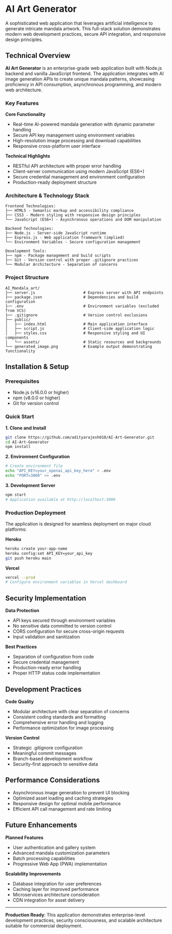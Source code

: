 # AI Art Generator

A sophisticated web application that leverages artificial intelligence to generate intricate mandala artwork. This full-stack solution demonstrates modern web development practices, secure API integration, and responsive design principles.

## Technical Overview

**AI Art Generator** is an enterprise-grade web application built with Node.js backend and vanilla JavaScript frontend. The application integrates with AI image generation APIs to create unique mandala patterns, showcasing proficiency in API consumption, asynchronous programming, and modern web architecture.

### Key Features

**Core Functionality**
- Real-time AI-powered mandala generation with dynamic parameter handling
- Secure API key management using environment variables
- High-resolution image processing and download capabilities
- Responsive cross-platform user interface

**Technical Highlights**
- RESTful API architecture with proper error handling
- Client-server communication using modern JavaScript (ES6+)
- Secure credential management and environment configuration
- Production-ready deployment structure

### Architecture & Technology Stack

```
Frontend Technologies:
├── HTML5 - Semantic markup and accessibility compliance
├── CSS3 - Modern styling with responsive design principles
└── JavaScript (ES6+) - Asynchronous operations and DOM manipulation

Backend Technologies:
├── Node.js - Server-side JavaScript runtime
├── Express.js - Web application framework (implied)
└── Environment Variables - Secure configuration management

Development Tools:
├── npm - Package management and build scripts
├── Git - Version control with proper .gitignore practices
└── Modular Architecture - Separation of concerns
```

### Project Structure

```
AI_Mandala_art/
├── server.js                     # Express server with API endpoints
├── package.json                  # Dependencies and build configuration
├── .env                          # Environment variables (excluded from VCS)
├── .gitignore                    # Version control exclusions
├── public/
│   ├── index.html                # Main application interface
│   ├── script.js                 # Client-side application logic
│   ├── styles.css                # Responsive styling and UI components
│   └── assets/                   # Static resources and backgrounds
└── generated_image.png           # Example output demonstrating functionality
```

## Installation & Setup

### Prerequisites
- Node.js (v16.0.0 or higher)
- npm (v8.0.0 or higher)
- Git for version control

### Quick Start

**1. Clone and Install**
```bash
git clone https://github.com/adityarajesh010/AI-Art-Generator.git
cd AI-Art-Generator
npm install
```

**2. Environment Configuration**
```bash
# Create environment file
echo "API_KEY=your_openai_api_key_here" > .env
echo "PORT=3000" >> .env
```

**3. Development Server**
```bash
npm start
# Application available at http://localhost:3000
```

### Production Deployment

The application is designed for seamless deployment on major cloud platforms:

**Heroku**
```bash
heroku create your-app-name
heroku config:set API_KEY=your_api_key
git push heroku main
```

**Vercel**
```bash
vercel --prod
# Configure environment variables in Vercel dashboard
```

## Security Implementation

**Data Protection**
- API keys secured through environment variables
- No sensitive data committed to version control
- CORS configuration for secure cross-origin requests
- Input validation and sanitization

**Best Practices**
- Separation of configuration from code
- Secure credential management
- Production-ready error handling
- Proper HTTP status code implementation

## Development Practices

**Code Quality**
- Modular architecture with clear separation of concerns
- Consistent coding standards and formatting
- Comprehensive error handling and logging
- Performance optimization for image processing

**Version Control**
- Strategic .gitignore configuration
- Meaningful commit messages
- Branch-based development workflow
- Security-first approach to sensitive data

## Performance Considerations

- Asynchronous image generation to prevent UI blocking
- Optimized asset loading and caching strategies
- Responsive design for optimal mobile performance
- Efficient API call management and rate limiting

## Future Enhancements

**Planned Features**
- User authentication and gallery system
- Advanced mandala customization parameters
- Batch processing capabilities
- Progressive Web App (PWA) implementation

**Scalability Improvements**
- Database integration for user preferences
- Caching layer for improved performance
- Microservices architecture consideration
- CDN integration for asset delivery

---

**Production Ready**: This application demonstrates enterprise-level development practices, security consciousness, and scalable architecture suitable for commercial deployment.

<!-- Commit for activity: Minor formatting update -->
